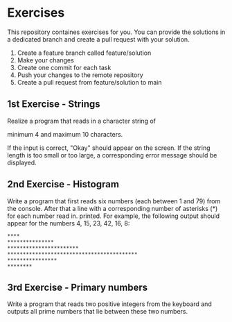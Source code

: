 # Exercises

This repository containes exercises for you.
You can provide the solutions in a dedicated branch and create a pull request with your solution.

<!-- TOC -->
1. Create a feature branch called feature/solution
2. Make your changes
3. Create one commit for each task
4. Push your changes to the remote repository
5. Create a pull request from feature/solution to main
<!-- TOC -->

## 1st Exercise - Strings
Realize a program that reads in a character string of

minimum 4 and maximum 10 characters.

If the input is correct, "Okay" should appear on the screen.
If the string length is too small or too large, a corresponding error message should be displayed.


## 2nd Exercise - Histogram
Write a program that first reads six numbers (each between 1 and 79) from the console. After that
a line with a corresponding number of asterisks (*) for each number read in.
printed. For example, the following output should appear for the numbers 4, 15, 23, 42, 16, 8:

````
****
***************
***********************
******************************************
****************
********
````

## 3rd Exercise - Primary numbers
Write a program that reads two positive integers from the keyboard and outputs all prime numbers 
that lie between these two numbers.
